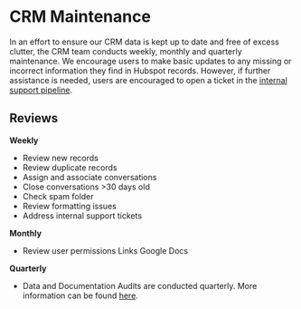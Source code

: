 # CRM Maintenance 
In an effort to ensure our CRM data is kept up to date and free of excess clutter, the CRM team conducts weekly, monthly and quarterly maintenance. 
We encourage users to make basic updates to any missing or incorrect information they find in Hubspot records. However, if further assistance is needed, users are encouraged to open a ticket in the [internal support pipeline](https://app.hubspot.com/contacts/5519226/objects/0-5/views/all/board). 

## Reviews 
**Weekly** 
* Review new records
* Review duplicate records
* Assign and associate conversations
* Close conversations >30 days old
* Check spam folder
* Review formatting issues
* Address internal support tickets 

**Monthly**
* Review user permissions Links Google Docs

**Quarterly** 
* Data and Documentation Audits are conducted quarterly. More information can be found [here](https://docs.google.com/document/d/1osb3qEm0SMzx5mLVyMpcH8aDXzBI1FqPSQb2FBUb04Q/edit#heading=h.yuwch622g28a). 


